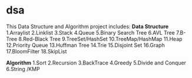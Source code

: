 # dsa
This Data Structure and Algorithm  project includes:
**Data Structure**
1.Arraylist
2.Linklist
3.Stack
4.Queue
5.Binary Search Tree
6.AVL Tree
7.B-Tree
8.Red-Black Tree
9.TreeSet/HashSet
10.TreeMap/HashMap
11.Heap
12.Priority Queue
13.Huffman Tree
14.Trie
15.Disjoint Set
16.Graph
17.BloomFilter
18.SkipList

**Algorithm**
1.Sort
2.Recursion
3.BackTrace
4.Greedy
5.Divide and Conquer
6.String /KMP

